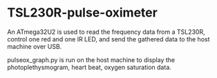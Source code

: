 # TSL230R-pulse-oximeter

An ATmega32U2 is used to read the frequency data from a TSL230R, control one red and one IR LED, and send the gathered data to the host machine over USB.

pulseox_graph.py is run on the host machine to display the photoplethysmogram, heart beat, oxygen saturation data.
